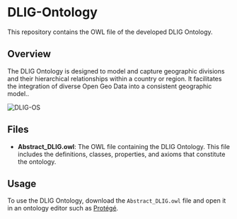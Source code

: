 # DLIG-Ontology

This repository contains the OWL file of the developed DLIG Ontology.

## Overview

The DLIG Ontology is designed to model and capture geographic divisions and their hierarchical relationships within a country or region. It facilitates the integration of diverse Open Geo Data into a consistent geographic model..




![DLIG-OS](https://github.com/user-attachments/assets/6a9d8e0b-f627-4b6d-a288-73f50802fe77)







## Files

- **Abstract_DLIG.owl**: The OWL file containing the DLIG Ontology. This file includes the definitions, classes, properties, and axioms that constitute the ontology.

## Usage

To use the DLIG Ontology, download the `Abstract_DLIG.owl` file and open it in an ontology editor such as [Protégé](https://protege.stanford.edu/).



